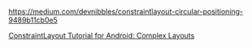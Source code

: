 https://medium.com/devnibbles/constraintlayout-circular-positioning-9489b11cb0e5


[ConstraintLayout Tutorial for Android: Complex Layouts](https://www.raywenderlich.com/9475-constraintlayout-tutorial-for-android-complex-layouts)